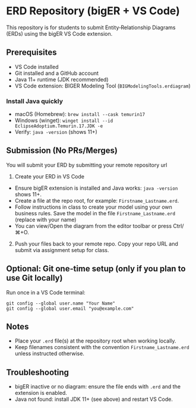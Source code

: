 # ERD Repository (bigER + VS Code)

This repository is for students to submit Entity‑Relationship Diagrams (ERDs) using the bigER VS Code extension.

## Prerequisites
- VS Code installed
- Git installed and a GitHub account
- Java 11+ runtime (JDK recommended)
- VS Code extension: BIGER Modeling Tool (`BIGModelingTools.erdiagram`)

### Install Java quickly
- macOS (Homebrew): `brew install --cask temurin17`
- Windows (winget): `winget install --id EclipseAdoptium.Temurin.17.JDK -e`
- Verify: `java -version` (shows 11+)

## Submission (No PRs/Merges)
You will submit your ERD by submitting your remote repository url 

1) Create your ERD in VS Code
- Ensure bigER extension is installed and Java works: `java -version` shows 11+.
- Create a file at the repo root, for example: `Firstname_Lastname.erd`.
- Follow instructions in class to create your model using your own business rules. Save the model in the file `Firstname_Lastname.erd` (replace with your name)
- You can view/Open the diagram from the editor toolbar or press Ctrl/⌘+O. 

2) Push your files back to your remote repo. Copy your repo URL and submit via assignment setup for class. 


## Optional: Git one‑time setup (only if you plan to use Git locally)
Run once in a VS Code terminal:
```
git config --global user.name "Your Name"
git config --global user.email "you@example.com"
```

## Notes
- Place your `.erd` file(s) at the repository root when working locally.
- Keep filenames consistent with the convention `Firstname_Lastname.erd` unless instructed otherwise.

## Troubleshooting
- bigER inactive or no diagram: ensure the file ends with `.erd` and the extension is enabled.
- Java not found: install JDK 11+ (see above) and restart VS Code.
